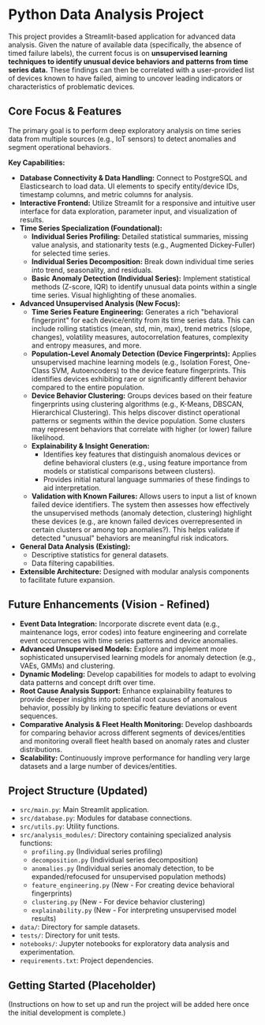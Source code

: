 # Python Data Analysis Project

This project provides a Streamlit-based application for advanced data analysis. Given the nature of available data (specifically, the absence of timed failure labels), the current focus is on **unsupervised learning techniques to identify unusual device behaviors and patterns from time series data.** These findings can then be correlated with a user-provided list of devices known to have failed, aiming to uncover leading indicators or characteristics of problematic devices.

## Core Focus & Features

The primary goal is to perform deep exploratory analysis on time series data from multiple sources (e.g., IoT sensors) to detect anomalies and segment operational behaviors.

**Key Capabilities:**

*   **Database Connectivity & Data Handling:** Connect to PostgreSQL and Elasticsearch to load data. UI elements to specify entity/device IDs, timestamp columns, and metric columns for analysis.
*   **Interactive Frontend:** Utilize Streamlit for a responsive and intuitive user interface for data exploration, parameter input, and visualization of results.
*   **Time Series Specialization (Foundational):**
    *   **Individual Series Profiling:** Detailed statistical summaries, missing value analysis, and stationarity tests (e.g., Augmented Dickey-Fuller) for selected time series.
    *   **Individual Series Decomposition:** Break down individual time series into trend, seasonality, and residuals.
    *   **Basic Anomaly Detection (Individual Series):** Implement statistical methods (Z-score, IQR) to identify unusual data points within a single time series. Visual highlighting of these anomalies.
*   **Advanced Unsupervised Analysis (New Focus):**
    *   **Time Series Feature Engineering:** Generates a rich "behavioral fingerprint" for each device/entity from its time series data. This can include rolling statistics (mean, std, min, max), trend metrics (slope, changes), volatility measures, autocorrelation features, complexity and entropy measures, and more.
    *   **Population-Level Anomaly Detection (Device Fingerprints):** Applies unsupervised machine learning models (e.g., Isolation Forest, One-Class SVM, Autoencoders) to the device feature fingerprints. This identifies devices exhibiting rare or significantly different behavior compared to the entire population.
    *   **Device Behavior Clustering:** Groups devices based on their feature fingerprints using clustering algorithms (e.g., K-Means, DBSCAN, Hierarchical Clustering). This helps discover distinct operational patterns or segments within the device population. Some clusters may represent behaviors that correlate with higher (or lower) failure likelihood.
    *   **Explainability & Insight Generation:**
        *   Identifies key features that distinguish anomalous devices or define behavioral clusters (e.g., using feature importance from models or statistical comparisons between clusters).
        *   Provides initial natural language summaries of these findings to aid interpretation.
    *   **Validation with Known Failures:** Allows users to input a list of known failed device identifiers. The system then assesses how effectively the unsupervised methods (anomaly detection, clustering) highlight these devices (e.g., are known failed devices overrepresented in certain clusters or among top anomalies?). This helps validate if detected "unusual" behaviors are meaningful risk indicators.
*   **General Data Analysis (Existing):**
    *   Descriptive statistics for general datasets.
    *   Data filtering capabilities.
*   **Extensible Architecture:** Designed with modular analysis components to facilitate future expansion.

## Future Enhancements (Vision - Refined)

*   **Event Data Integration:** Incorporate discrete event data (e.g., maintenance logs, error codes) into feature engineering and correlate event occurrences with time series patterns and device anomalies.
*   **Advanced Unsupervised Models:** Explore and implement more sophisticated unsupervised learning models for anomaly detection (e.g., VAEs, GMMs) and clustering.
*   **Dynamic Modeling:** Develop capabilities for models to adapt to evolving data patterns and concept drift over time.
*   **Root Cause Analysis Support:** Enhance explainability features to provide deeper insights into potential root causes of anomalous behavior, possibly by linking to specific feature deviations or event sequences.
*   **Comparative Analysis & Fleet Health Monitoring:** Develop dashboards for comparing behavior across different segments of devices/entities and monitoring overall fleet health based on anomaly rates and cluster distributions.
*   **Scalability:** Continuously improve performance for handling very large datasets and a large number of devices/entities.

## Project Structure (Updated)

*   `src/main.py`: Main Streamlit application.
*   `src/database.py`: Modules for database connections.
*   `src/utils.py`: Utility functions.
*   `src/analysis_modules/`: Directory containing specialized analysis functions:
    *   `profiling.py` (Individual series profiling)
    *   `decomposition.py` (Individual series decomposition)
    *   `anomalies.py` (Individual series anomaly detection, to be expanded/refocused for unsupervised population methods)
    *   `feature_engineering.py` (New - For creating device behavioral fingerprints)
    *   `clustering.py` (New - For device behavior clustering)
    *   `explainability.py` (New - For interpreting unsupervised model results)
*   `data/`: Directory for sample datasets.
*   `tests/`: Directory for unit tests.
*   `notebooks/`: Jupyter notebooks for exploratory data analysis and experimentation.
*   `requirements.txt`: Project dependencies.

## Getting Started (Placeholder)

(Instructions on how to set up and run the project will be added here once the initial development is complete.)